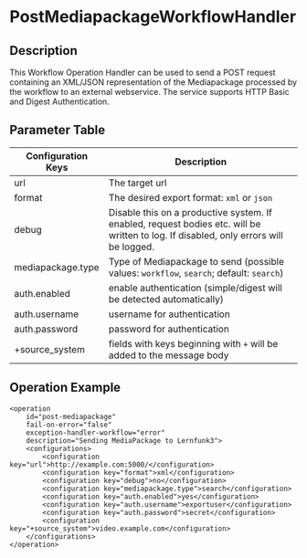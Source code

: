 # PostMediapackageWorkflowHandler

## Description

This Workflow Operation Handler can be used to send a POST request containing an XML/JSON representation of the
Mediapackage processed by the workflow to an external webservice. The service supports HTTP Basic and Digest
Authentication.

## Parameter Table

|Configuration Keys |Description                                                                                   |
|-------------------|----------------------------------------------------------------------------------------------|
|url                |The target url                                                                                |
|format             |The desired export format: `xml` or `json`                                                    |
|debug              |Disable this on a productive system. If enabled, request bodies etc. will be written to log. If disabled, only errors will be logged. |
|mediapackage.type  |Type of Mediapackage to send (possible values: `workflow`, `search`; default: `search`)       |
|auth.enabled       |enable authentication (simple/digest will be detected automatically)                          |
|auth.username      |username for authentication                                                                   |
|auth.password      |password for authentication                                                                   |
|+source_system     |fields with keys beginning with `+` will be added to the message body                         |

## Operation Example

    <operation
        id="post-mediapackage"
        fail-on-error="false"
        exception-handler-workflow="error"
        description="Sending MediaPackage to Lernfunk3">
        <configurations>
            <configuration key="url">http://example.com:5000/</configuration>
            <configuration key="format">xml</configuration>
            <configuration key="debug">no</configuration>
            <configuration key="mediapackage.type">search</configuration>
            <configuration key="auth.enabled">yes</configuration>
            <configuration key="auth.username">exportuser</configuration>
            <configuration key="auth.password">secret</configuration>
            <configuration key="+source_system">video.example.com</configuration>
        </configurations>
    </operation>
